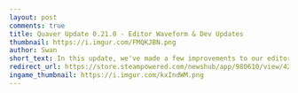 ```yaml
---
layout: post
comments: true
title: Quaver Update 0.21.0 - Editor Waveform & Dev Updates
thumbnail: https://i.imgur.com/FMQKJBN.png
author: Swan
short_text: In this update, we've made a few improvements to our editor, squashed a couple bugs, and have made several changes to our back-end...
redirect_url: https://store.steampowered.com/newshub/app/980610/view/4232772498115964061
ingame_thumbnail: https://i.imgur.com/kxIndWM.png
---
```

